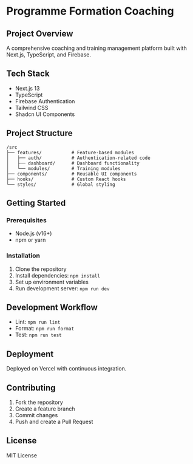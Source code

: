 # Programme Formation Coaching

## Project Overview
A comprehensive coaching and training management platform built with Next.js, TypeScript, and Firebase.

## Tech Stack
- Next.js 13
- TypeScript
- Firebase Authentication
- Tailwind CSS
- Shadcn UI Components

## Project Structure
```
/src
├── features/           # Feature-based modules
│   ├── auth/           # Authentication-related code
│   ├── dashboard/      # Dashboard functionality
│   └── modules/        # Training modules
├── components/         # Reusable UI components
├── hooks/              # Custom React hooks
└── styles/             # Global styling
```

## Getting Started

### Prerequisites
- Node.js (v16+)
- npm or yarn

### Installation
1. Clone the repository
2. Install dependencies: `npm install`
3. Set up environment variables
4. Run development server: `npm run dev`

## Development Workflow
- Lint: `npm run lint`
- Format: `npm run format`
- Test: `npm run test`

## Deployment
Deployed on Vercel with continuous integration.

## Contributing
1. Fork the repository
2. Create a feature branch
3. Commit changes
4. Push and create a Pull Request

## License
MIT License
